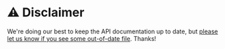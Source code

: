# ⚠️ Disclaimer
We're doing our best to keep the API documentation up to date, but [please let us know if you see some out-of-date file](https://github.com/aeternity/aepp-sdk-js/issues/new). Thanks!
